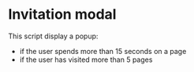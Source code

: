 # Invitation modal

This script display a popup:

- if the user spends more than 15 seconds on a page
- if the user has visited more than 5 pages 